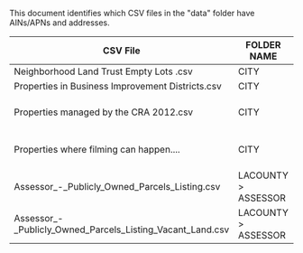 This document identifies which CSV files in the "data" folder have AINs/APNs and addresses. 

| CSV File                                                  |  FOLDER NAME        | AIN/APN EXISTS | ADDRESS EXISTS |  NOTES                            | 
|-----------------------------------------------------------|---------------------|----------------|----------------|-----------------------------------| 
| Neighborhood Land Trust Empty Lots .csv                   | CITY                | YES            | YES            |                                   | 
| Properties in Business Improvement Districts.csv          | CITY                | YES            | YES            |                                   | 
| Properties managed by the CRA 2012.csv                    | CITY                | YES            | YES            | Address is missing ZIP/City/State | 
| Properties where filming can happen....                   | CITY                | NO             | YES            | Address is missing Zip/City/State | 
| Assessor_-_Publicly_Owned_Parcels_Listing.csv             | LACOUNTY > ASSESSOR | YES            | YES            |                                   | 
| Assessor_-_Publicly_Owned_Parcels_Listing_Vacant_Land.csv | LACOUNTY > ASSESSOR | YES            | YES            |                                   | 

